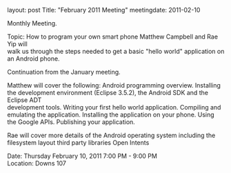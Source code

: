 layout: post
Title: "February 2011 Meeting"
meetingdate: 2011-02-10

Monthly Meeting.                                                               
                                                                             
Topic: How to program your own smart phone Matthew Campbell and Rae Yip will   
walk us through the steps needed to get a basic "hello world" application on   
an Android phone.                                                              
                                                                             
Continuation from the January meeting.                                         
                                                                             
Matthew will cover the following: Android programming overview. Installing the 
development environment (Eclipse 3.5.2), the Android SDK and the Eclipse ADT   
development tools. Writing your first hello world application. Compiling and   
emulating the application. Installing the application on your phone. Using the 
Google APIs. Publishing your application.                                      
                                                                             
Rae will cover more details of the Android operating system including the      
filesystem layout third party libraries Open Intents                           
                                                                             
Date: Thursday February 10, 2011 7:00 PM - 9:00 PM                               
Location: Downs 107                                         
